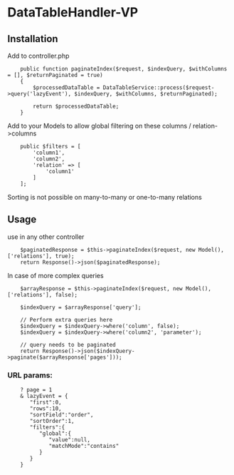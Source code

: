 # DataTableHandler-VP

## Installation
Add to controller.php 
```
    public function paginateIndex($request, $indexQuery, $withColumns = [], $returnPaginated = true)
    {
        $processedDataTable = DataTableService::process($request->query('lazyEvent'), $indexQuery, $withColumns, $returnPaginated);
        
        return $processedDataTable;
    }
```

Add to your Models to allow global filtering on these columns / relation->columns
```
    public $filters = [
        'column1',
        'column2',
        'relation' => [
            'column1'
        ]
    ];
```
Sorting is not possible on many-to-many or one-to-many relations

## Usage
use in any other controller
```
    $paginatedResponse = $this->paginateIndex($request, new Model(), ['relations'], true);
    return Response()->json($paginatedResponse);
```

In case of more complex queries

```
    $arrayResponse = $this->paginateIndex($request, new Model(), ['relations'], false);
    
    $indexQuery = $arrayResponse['query'];
    
    // Perform extra queries here
    $indexQuery = $indexQuery->where('column', false);
    $indexQuery = $indexQuery->where('column2', 'parameter');
    
    // query needs to be paginated
    return Response()->json($indexQuery->paginate($arrayResponse['pages']));
```

### URL params:

```
    ? page = 1
    & lazyEvent = {
       "first":0,
       "rows":10,
       "sortField":"order",
       "sortOrder":1,
       "filters":{
          "global":{
             "value":null,
             "matchMode":"contains"
          }
       }
    }
```

